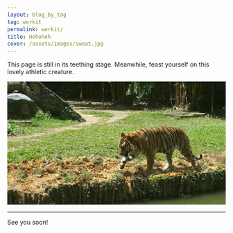 ```yaml
---
layout: blog_by_tag
tag: werkit
permalink: werkit/
title: Hohohoh
cover: /assets/images/sweat.jpg
---
```


<div class="message">
  This page is still in its teething stage. Meanwhile, feast yourself on this lovely athletic creature.
</div>

![Tiger](/assets/images/tiger.jpg)

-----

See you soon!
